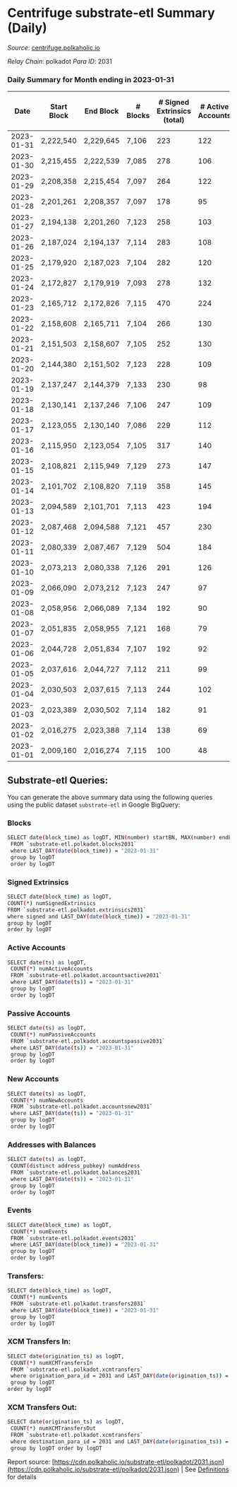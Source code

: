 # Centrifuge substrate-etl Summary (Daily)

_Source_: [centrifuge.polkaholic.io](https://centrifuge.polkaholic.io)

*Relay Chain*: polkadot
*Para ID*: 2031



### Daily Summary for Month ending in 2023-01-31


| Date | Start Block | End Block | # Blocks | # Signed Extrinsics (total) | # Active Accounts | # Passive | # New | # Addresses with Balances | # Events | # Transfers | # XCM Transfers In | # XCM Transfers Out | Issues | 
| ---- | ----------- | --------- | -------- | --------------------------- | ----------------- | --------- | ----- | ------------------------- | -------- | ----------- | ------------------ | ------------------- | ------ |
| 2023-01-31 | 2,222,540 | 2,229,645 | 7,106 | 223 | 122 | 22 | 8 | 44,248 | 15,839 | 138  |   |   |  |
| 2023-01-30 | 2,215,455 | 2,222,539 | 7,085 | 278 | 106 | 20 | 20 | 44,241 | 16,172 | 161  |   |   |  |
| 2023-01-29 | 2,208,358 | 2,215,454 | 7,097 | 264 | 122 | 23 | 8 | 44,221 | 16,098 | 176  |   |   |  |
| 2023-01-28 | 2,201,261 | 2,208,357 | 7,097 | 178 | 95 | 16 | 9 | 44,213 | 15,485 | 121  |   |   |  |
| 2023-01-27 | 2,194,138 | 2,201,260 | 7,123 | 258 | 103 | 23 | 12 | 44,204 | 16,171 | 152  |   |   |  |
| 2023-01-26 | 2,187,024 | 2,194,137 | 7,114 | 283 | 108 | 27 | 8 | 44,193 | 16,262 | 145  |   |   |  |
| 2023-01-25 | 2,179,920 | 2,187,023 | 7,104 | 282 | 120 | 28 | 11 | 44,187 | 16,219 | 155  |   |   |  |
| 2023-01-24 | 2,172,827 | 2,179,919 | 7,093 | 278 | 132 | 30 | 17 | 44,176 | 16,219 | 176  |   |   |  |
| 2023-01-23 | 2,165,712 | 2,172,826 | 7,115 | 470 | 224 | 34 | 25 | 44,159 | 17,687 | 321  |   |   |  |
| 2023-01-22 | 2,158,608 | 2,165,711 | 7,104 | 266 | 130 | 26 | 14 | 44,135 | 16,180 | 189  |   |   |  |
| 2023-01-21 | 2,151,503 | 2,158,607 | 7,105 | 252 | 130 | 28 | 10 | 44,122 | 16,059 | 177  |   |   |  |
| 2023-01-20 | 2,144,380 | 2,151,502 | 7,123 | 228 | 109 | 13 | 8 | 44,116 | 15,921 | 145  |   |   |  |
| 2023-01-19 | 2,137,247 | 2,144,379 | 7,133 | 230 | 98 | 21 | 8 | 44,108 | 15,952 | 176  |   |   |  |
| 2023-01-18 | 2,130,141 | 2,137,246 | 7,106 | 247 | 109 | 22 | 7 | 44,100 | 16,011 | 188  |   |   |  |
| 2023-01-17 | 2,123,055 | 2,130,140 | 7,086 | 229 | 112 | 29 | 13 | 44,093 | 15,908 | 165  |   |   |  |
| 2023-01-16 | 2,115,950 | 2,123,054 | 7,105 | 317 | 140 | 34 | 15 | 44,080 | 16,569 | 229  |   |   |  |
| 2023-01-15 | 2,108,821 | 2,115,949 | 7,129 | 273 | 147 | 27 | 17 | 44,065 | 16,257 | 201  |   |   |  |
| 2023-01-14 | 2,101,702 | 2,108,820 | 7,119 | 358 | 145 | 44 | 27 | 44,048 | 16,845 | 278  |   |   |  |
| 2023-01-13 | 2,094,589 | 2,101,701 | 7,113 | 423 | 194 | 33 | 26 | 44,021 | 17,374 | 283  |   |   |  |
| 2023-01-12 | 2,087,468 | 2,094,588 | 7,121 | 457 | 230 | 33 | 27 | 43,995 | 17,579 | 296  |   |   |  |
| 2023-01-11 | 2,080,339 | 2,087,467 | 7,129 | 504 | 184 | 33 | 26 | 43,969 | 17,988 | 315  |   |   |  |
| 2023-01-10 | 2,073,213 | 2,080,338 | 7,126 | 291 | 126 | 19 | 13 | 43,943 | 16,390 | 167  |   |   |  |
| 2023-01-09 | 2,066,090 | 2,073,212 | 7,123 | 247 | 97 | 28 | 12 | 43,930 | 16,045 | 168  |   |   |  |
| 2023-01-08 | 2,058,956 | 2,066,089 | 7,134 | 192 | 90 | 18 | 10 | 43,918 | 15,668 | 131  |   |   |  |
| 2023-01-07 | 2,051,835 | 2,058,955 | 7,121 | 168 | 79 | 16 | 7 | 43,908 | 15,461 | 111  |   |   |  |
| 2023-01-06 | 2,044,728 | 2,051,834 | 7,107 | 192 | 92 | 20 | 10 | 43,901 | 15,624 | 135  |   |   |  |
| 2023-01-05 | 2,037,616 | 2,044,727 | 7,112 | 211 | 99 | 23 | 8 | 43,891 | 15,780 | 137  |   |   |  |
| 2023-01-04 | 2,030,503 | 2,037,615 | 7,113 | 244 | 102 | 26 | 15 | 43,883 | 16,003 | 171  |   |   |  |
| 2023-01-03 | 2,023,389 | 2,030,502 | 7,114 | 182 | 91 | 16 | 6 | 43,868 | 15,622 | 118  |   |   |  |
| 2023-01-02 | 2,016,275 | 2,023,388 | 7,114 | 138 | 69 | 11 | 4 | 43,862 | 15,247 | 102  |   |   |  |
| 2023-01-01 | 2,009,160 | 2,016,274 | 7,115 | 100 | 48 | 10 | 3 | 43,858 | 14,963 | 74  |   |   |  |

## Substrate-etl Queries:
You can generate the above summary data using the following queries using the public dataset `substrate-etl` in Google BigQuery:

### Blocks
```bash
SELECT date(block_time) as logDT, MIN(number) startBN, MAX(number) endBN, COUNT(*) numBlocks 
 FROM `substrate-etl.polkadot.blocks2031`  
 where LAST_DAY(date(block_time)) = "2023-01-31" 
 group by logDT 
 order by logDT
```

### Signed Extrinsics
```bash
SELECT date(block_time) as logDT, 
COUNT(*) numSignedExtrinsics 
FROM `substrate-etl.polkadot.extrinsics2031`  
where signed and LAST_DAY(date(block_time)) = "2023-01-31" 
group by logDT 
order by logDT
```

### Active Accounts
```bash
SELECT date(ts) as logDT, 
 COUNT(*) numActiveAccounts 
 FROM `substrate-etl.polkadot.accountsactive2031` 
 where LAST_DAY(date(ts)) = "2023-01-31" 
 group by logDT 
 order by logDT
```

### Passive Accounts
```bash
SELECT date(ts) as logDT, 
 COUNT(*) numPassiveAccounts 
 FROM `substrate-etl.polkadot.accountspassive2031` 
 where LAST_DAY(date(ts)) = "2023-01-31" 
 group by logDT 
 order by logDT
```

### New Accounts
```bash
SELECT date(ts) as logDT, 
 COUNT(*) numNewAccounts 
 FROM `substrate-etl.polkadot.accountsnew2031` 
 where LAST_DAY(date(ts)) = "2023-01-31" 
 group by logDT
 order by logDT
```

### Addresses with Balances
```bash
SELECT date(ts) as logDT,
 COUNT(distinct address_pubkey) numAddress 
 FROM `substrate-etl.polkadot.balances2031` 
 where LAST_DAY(date(ts)) = "2023-01-31" 
 group by logDT 
 order by logDT
```

### Events
```bash
SELECT date(block_time) as logDT, 
 COUNT(*) numEvents 
 FROM `substrate-etl.polkadot.events2031` 
 where LAST_DAY(date(block_time)) = "2023-01-31" 
 group by logDT 
 order by logDT
```

### Transfers:
```bash
SELECT date(block_time) as logDT, 
 COUNT(*) numEvents 
 FROM `substrate-etl.polkadot.transfers2031` 
 where LAST_DAY(date(block_time)) = "2023-01-31" 
 group by logDT 
 order by logDT
```

### XCM Transfers In:
```bash
SELECT date(origination_ts) as logDT, 
 COUNT(*) numXCMTransfersIn 
 FROM `substrate-etl.polkadot.xcmtransfers` 
 where origination_para_id = 2031 and LAST_DAY(date(origination_ts)) = "2023-01-31" 
 group by logDT 
order by logDT
```

### XCM Transfers Out:
```bash
SELECT date(origination_ts) as logDT, 
 COUNT(*) numXCMTransfersOut 
 FROM `substrate-etl.polkadot.xcmtransfers` 
 where destination_para_id = 2031 and LAST_DAY(date(origination_ts)) = "2023-01-31" 
 group by logDT order by logDT
```


Report source: [https://cdn.polkaholic.io/substrate-etl/polkadot/2031.json](https://cdn.polkaholic.io/substrate-etl/polkadot/2031.json) | See [Definitions](/DEFINITIONS.md) for details

